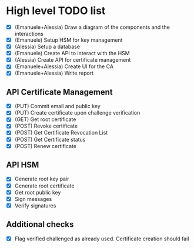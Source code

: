 # High level TODO list
- [x] (Emanuele+Alessia) Draw a diagram of the components and the interactions
- [x] (Emanuele) Setup HSM for key management
- [x] (Alessia) Setup a database
- [x] (Emanuele) Create API to interact with the HSM
- [x] (Alessia) Create API for certificate management
- [x] (Emanuele+Alessia) Create UI for the CA
- [x] (Emanuele+Alessia) Write report

## API Certificate Management 
- [x] (PUT) Commit email and public key
- [x] (PUT) Create certificate upon challenge verification
- [x] (GET) Get root certificate
- [x] (POST) Revoke certificate
- [x] (POST) Get Certificate Revocation List
- [x] (POST) Get Certificate status
- [x] (POST) Renew certificate

## API HSM
- [x] Generate root key pair
- [x] Generate root certificate
- [x] Get root public key
- [x] Sign messages
- [x] Verify signatures

## Additional checks
- [x] Flag verified challenged as already used. Certificate creation should fail